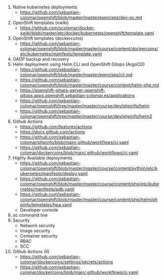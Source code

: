 1. Native kubernetes deployments
   * https://github.com/sebastian-colomar/openshift/blob/master/master/exercises/dev-oc.md
8. OpenShift templates (xwiki)
   * https://github.com/scolomar/docker-xwiki/blob/master/etc/docker/kubernetes/openshift/template.yaml
8. OpenShift templates (dockercoins)
   * https://github.com/sebastian-colomar/openshift/blob/master/master/course/content/dockercoins/etc/kubernetes/manifests/template.yaml
4. OADP backup and recovery
5. Helm deployment using Helm CLI and OpenShift Gitops (ArgoCD)
   * https://github.com/sebastian-colomar/openshift/blob/master/master/exercises/cli.md
   * https://github.com/sebastian-colomar/openshift/blob/master/master/course/content/helm-php.md
   * https://openshift-gitops-server-openshift-gitops.apps.openshift.sebastian-colomar.es/applications
   * https://github.com/sebastian-colomar/openshift/tree/master/master/course/dev/phpinfo/helm
   * https://github.com/sebastian-colomar/openshift/tree/master/master/course/dev/phpinfo/helm2
10. Github Actions
    * https://github.com/features/actions
    * https://docs.github.com/actions
    * https://github.com/sebastian-colomar/phpinfo/blob/main/.github/workflows/ci.yaml
    * https://github.com/sebastian-colomar/dockercoins/blob/main/.github/workflows/ci.yaml
12. Highly Available deployments
    * https://github.com/sebastian-colomar/openshift/blob/master/master/course/content/python/etc/kubernetes/manifests/deploy.yaml
    * https://github.com/sebastian-colomar/openshift/blob/master/master/course/content/php/etc/kubernetes/manifests/pdb.yaml
    * https://github.com/sebastian-colomar/openshift/blob/master/master/course/content/php/helm/phpinfo/templates/hpa.yaml
    * Developer console
11. oc command line
77. Security
    * Network security
    * Image security
    * Container security
    * RBAC
    * SCC
12. Github Actions (II)
    * https://github.com/sebastian-colomar/dockercoins/settings/secrets/actions
    * https://github.com/sebastian-colomar/dockercoins/blob/main/.github/workflows/ci.yaml
